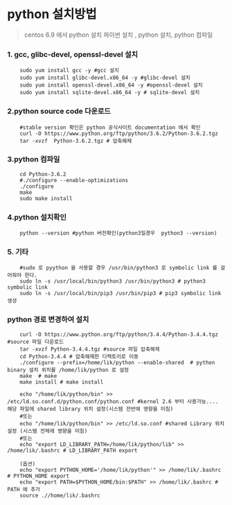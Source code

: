 # python 설치방법
> centos 6.9 에서 python 설치
> 파이썬 설치 , python 설치, python 컴파일

### 1. gcc, glibc-devel, openssl-devel 설치
```shell
    sudo yum install gcc -y #gcc 설치
    sudo yum install glibc-devel.x86_64 -y #glibc-devel 설치
    sudo yum install openssl-devel.x86_64 -y #openssl-devel 설치
    sudo yum install sqlite-devel.x86_64 -y # sqlite-devel 설치
``` 


### 2.python source code 다운로드
```shell
    #stable version 확인은 python 공식사이트 documentation 에서 확인
    curl -O https://www.python.org/ftp/python/3.6.2/Python-3.6.2.tgz
    tar -xvzf  Python-3.6.2.tgz # 압축해제
```

### 3.python 컴파일
```shell
    cd Python-3.6.2
    #./configure --enable-optimizations
    ./configure
    make
    sudo make install
```

### 4.python 설치확인
```shell
    python --version #python 버전확인(python3일경우  python3 --version)
```

### 5. 기타
```shell
    #sudo 로 pyython 을 사용할 경우 /usr/bin/python3 로 symbolic link 를 걸어줘야 한다.
    sudo ln -s /usr/local/bin/python3 /usr/bin/python3 # python3 symbolic link 
    sudo ln -s /usr/local/bin/pip3 /usr/bin/pip3 # pip3 symbolic link 생성
```

### python 경로 변경하여 설치
```shell
    curl -O https://www.python.org/ftp/python/3.4.4/Python-3.4.4.tgz #source 파일 다운로드
    tar -xvzf Python-3.4.4.tgz #source 파일 압축해제
    cd Python-3.4.4 # 압축해제한 디렉토리로 이동
    ./configure --prefix=/home/lik/python --enable-shared  # python binary 설치 위치를 /home/lik/python 로 설정
    make  # make
    make install # make install

    echo "/home/lik/python/bin" >> /etc/ld.so.conf.d/python.conf/python.conf #kernel 2.6 부터 사용가능.... 해당 파일에 shared library 위치 설정(시스템 전반에 영향을 미침)
    #또는
    echo "/home/lik/python/bin" >> /etc/ld.so.conf #shared Library 위치 설정 (시스템 전체에 영향을 미침)
    #또는
    echo "export LD_LIBRARY_PATH=/home/lik/python/lib" >> /home/lik/.bashrc # LD_LIBRARY_PATH export

    (옵션)
    echo "export PYTHON_HOME='/home/lik/python'" >> /home/lik/.bashrc # PYTHON_HOME export
    echo "export PATH=$PYTHON_HOME/bin:$PATH" >> /home/lik/.bashrc # PATH 에 추가
    source .//home/lik/.bashrc


```